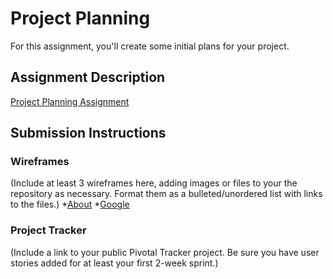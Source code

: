 # Project Planning
For this assignment, you'll create some initial plans for your project.

## Assignment Description
[Project Planning Assignment](https://education.launchcode.org/liftoff/assignments/planning/)

## Submission Instructions

### Wireframes

(Include at least 3 wireframes here, adding images or files to your the repository as necessary. Format them as a bulleted/unordered list with links to the files.)
*[About](https://github.com/pwettroth/liftoff-assignments/blob/master/P3-Project_Planning/about-page.png)
*[Google](https://google.com)

### Project Tracker

(Include a link to your public Pivotal Tracker project. Be sure you have user stories added for at least your first 2-week sprint.)
